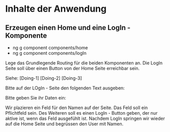 # Inhalte der Anwendung

## Erzeugen einen Home und eine LogIn - Komponente

- ng g component components/home
- ng g component components/logIn

Lege das Grundlegende Routing für die beiden Komponenten an. Die LogIn Seite soll
über einen Button von der Home Seite erreichbar sein.

Siehe:
[Doing-1]
[Doing-2]
[Doing-3]

Bitte auf der LOgIn - Seite den folgenden Text ausgeben:

Bitte geben Sie ihr Daten ein:

Wir plazieren ein Feld für den Namen auf der Seite. Das Feld soll ein Pflichtfeld sein.
Des Weiteren soll es einen LogIn - Button geben, der nur aktive ist, wenn das Feld ausgefühlt ist.
Nachdem LogIn springen wir wieder auf die Home Seite und begrüssen den User mit Namen.

